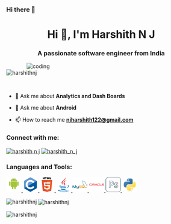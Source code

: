 ### Hi there 👋
<h1 align="center">Hi 👋, I'm Harshith N J</h1>
<h3 align="center">A passionate software engineer from India</h3>
<img align="right" alt="coding" width="450" src="https://www.vecteezy.com/video/11868785-animated-isolated-coding-specialist-window-with-typing-web-developer-looped-flat-2d-character-4k-video-footage-with-alpha-channel-programming-colorful-animation-for-mobile-website-social-media">

<p align="left"> <img src="https://komarev.com/ghpvc/?username=harshithnj&label=Profile%20views&color=0e75b6&style=flat" alt="harshithnj" /> </p>

<p align="left"> <a href="https://twitter.com/" target="blank"><img src="https://img.shields.io/twitter/follow/?logo=twitter&style=for-the-badge" alt="" /></a> </p>

- 💬 Ask me about **Analytics and Dash Boards**
- 💬 Ask me about **Android**

- 📫 How to reach me **njharshith122@gmail.com**

<h3 align="left">Connect with me:</h3>
<p align="left">
<a href="https://linkedin.com/in/harshith n j" target="blank"><img align="center" src="https://raw.githubusercontent.com/rahuldkjain/github-profile-readme-generator/master/src/images/icons/Social/linked-in-alt.svg" alt="harshith n j" height="30" width="40" /></a>
<a href="https://instagram.com/harshith_n_j" target="blank"><img align="center" src="https://raw.githubusercontent.com/rahuldkjain/github-profile-readme-generator/master/src/images/icons/Social/instagram.svg" alt="harshith_n_j" height="30" width="40" /></a>
</p>

<h3 align="left">Languages and Tools:</h3>
<p align="left"> <a href="https://developer.android.com" target="_blank" rel="noreferrer"> <img src="https://raw.githubusercontent.com/devicons/devicon/master/icons/android/android-original-wordmark.svg" alt="android" width="40" height="40"/> </a> <a href="https://www.cprogramming.com/" target="_blank" rel="noreferrer"> <img src="https://raw.githubusercontent.com/devicons/devicon/master/icons/c/c-original.svg" alt="c" width="40" height="40"/> </a> <a href="https://www.w3.org/html/" target="_blank" rel="noreferrer"> <img src="https://raw.githubusercontent.com/devicons/devicon/master/icons/html5/html5-original-wordmark.svg" alt="html5" width="40" height="40"/> </a> <a href="https://www.java.com" target="_blank" rel="noreferrer"> <img src="https://raw.githubusercontent.com/devicons/devicon/master/icons/java/java-original.svg" alt="java" width="40" height="40"/> </a> <a href="https://www.mysql.com/" target="_blank" rel="noreferrer"> <img src="https://raw.githubusercontent.com/devicons/devicon/master/icons/mysql/mysql-original-wordmark.svg" alt="mysql" width="40" height="40"/> </a> <a href="https://www.oracle.com/" target="_blank" rel="noreferrer"> <img src="https://raw.githubusercontent.com/devicons/devicon/master/icons/oracle/oracle-original.svg" alt="oracle" width="40" height="40"/> </a> <a href="https://www.photoshop.com/en" target="_blank" rel="noreferrer"> <img src="https://raw.githubusercontent.com/devicons/devicon/master/icons/photoshop/photoshop-line.svg" alt="photoshop" width="40" height="40"/> </a> <a href="https://www.python.org" target="_blank" rel="noreferrer"> <img src="https://raw.githubusercontent.com/devicons/devicon/master/icons/python/python-original.svg" alt="python" width="40" height="40"/> </a> </p>

<p><img align="left" src="https://github-readme-stats.vercel.app/api/top-langs?username=harshithnj&show_icons=true&locale=en&layout=compact" alt="harshithnj" /></p>

<p>&nbsp;<img align="center" src="https://github-readme-stats.vercel.app/api?username=harshithnj&show_icons=true&locale=en" alt="harshithnj" /></p>

<p><img align="center" src="https://github-readme-streak-stats.herokuapp.com/?user=harshithnj&" alt="harshithnj" /></p>
